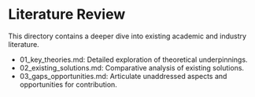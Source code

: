 # Literature Review

This directory contains a deeper dive into existing academic and industry
literature.

* 01\_key\_theories.md: Detailed exploration of theoretical underpinnings.
* 02\_existing\_solutions.md: Comparative analysis of existing solutions.
* 03\_gaps\_opportunities.md: Articulate unaddressed aspects and
  opportunities for contribution.
